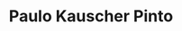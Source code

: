 ---
title: Paulo Kauscher Pinto
bio: |
  Written by You. This is where your author bio lives. Share your work, your
  joys and of course, your Twitter handle.
avatar: /images/profile.jpeg
featured: true
social:
  - title: github
    url: https://github.com
  - title: github
    url: https://github.com
  - title: github
    url: https://github.com
  - title: github
    url: https://github.com
  - title: github
    url: https://github.com
---